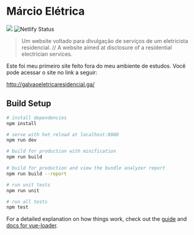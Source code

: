 # Márcio Elétrica

![](https://img.shields.io/badge/status-em%20desenvolvimento-success)
![Netlify Status](https://api.netlify.com/api/v1/badges/c0c16989-1a63-48f3-b488-93919f863e40/deploy-status)

> Um website voltado para divulgação de serviços de um eletricista residencial. // A website aimed at disclosure of a residential electrician services.

Este foi meu primeiro site feito fora do meu ambiente de estudos. Você pode acessar o site no link a seguir:

http://galvaoeletricaresidencial.ga/

## Build Setup

``` bash
# install dependencies
npm install

# serve with hot reload at localhost:8080
npm run dev

# build for production with minification
npm run build

# build for production and view the bundle analyzer report
npm run build --report

# run unit tests
npm run unit

# run all tests
npm test
```

For a detailed explanation on how things work, check out the [guide](http://vuejs-templates.github.io/webpack/) and [docs for vue-loader](http://vuejs.github.io/vue-loader).
